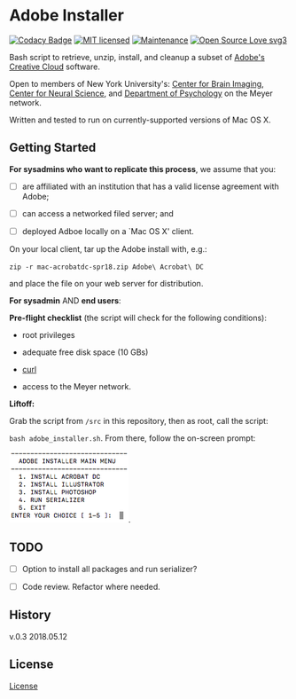 # Adobe Installer

[![Codacy Badge](https://api.codacy.com/project/badge/Grade/a9aa65d594984faa8aaab18c93ba71e9)](https://www.codacy.com/app/marshki/adobe_installer?utm_source=github.com&amp;utm_medium=referral&amp;utm_content=marshki/adobe_installer&amp;utm_campaign=Badge_Grade)
[![MIT licensed](https://img.shields.io/badge/license-MIT-blue.svg)](https://raw.githubusercontent.com/hyperium/hyper/master/LICENSE)
[![Maintenance](https://img.shields.io/badge/Maintained%3F-yes-green.svg)](https://GitHub.com/Naereen/StrapDown.js/graphs/commit-activity)
[![Open Source Love svg3](https://badges.frapsoft.com/os/v3/open-source.svg?v=103)](https://github.com/ellerbrock/open-source-badges/) 

Bash script to retrieve, unzip, install, and cleanup a subset of [Adobe's Creative Cloud](https://www.adobe.com/creativecloud.html?promoid=NGWGRLB2&mv=other) software.

Open to members of New York University's: [Center for Brain Imaging](http://cbi.nyu.edu), [Center for Neural Science](http://www.cns.nyu.edu), 
and [Department of Psychology](http://www.psych.nyu.edu/psychology.html) on the Meyer network. 

Written and tested to run on currently-supported versions of Mac OS X. 

## Getting Started 

**For sysadmins who want to replicate this process**, we assume that you: 

- [ ] are affiliated with an institution that has a valid license agreement with Adobe; 

- [ ] can access a networked filed server; and 

- [ ] deployed Adboe locally on a `Mac OS X' client.

On your local client, tar up the Adobe install with, e.g.: 

`zip -r mac-acrobatdc-spr18.zip Adobe\ Acrobat\ DC`

and place the file on your web server for distribution.

**For sysadmin** AND **end users**: 

__Pre-flight checklist__ (the script will check for the following conditions): 

  * root privileges  

  * adequate free disk space (10 GBs)

  * [curl](https://curl.haxx.se/docs/manpage.html)

  * access to the Meyer network.  

__Liftoff:__

Grab the script from `/src` in this repository, then as root, call the script: 

`bash adobe_installer.sh`. From there, follow the on-screen prompt: 

![ALT text](https://github.com/marshki/adobe_installer/blob/master/docs/adobe_install_menu.png "menu"). 

## TODO 

- [ ] Option to install all packages and run serializer? 
 
- [ ] Code review. Refactor where needed. 

## History 
v.0.3 2018.05.12

## License 
[License](https://github.com/marshki/adobe_installer/blob/master/LICENSE)
